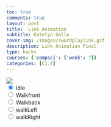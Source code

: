 ```yaml
---
toc: true
comments: true
layout: post
title:  Link Animation 
subtitle: Katelyn Gelle
cover-img: /images/swordplaylink.gif
description: Link Animation Final
type: hacks
courses: {'compsci': {'week': 7}}
categories: [C1.4]
---  
```


<body>
    <div>
        <canvas id="spriteContainer">
            <img id="linkSprite" src="{{site.baseurl}}/images/linksprites.png">
        </canvas>
        <div id="controls">
            <input type="radio" name="animation" id="idle" checked>
            <label for="idle">Idle</label><br>
            <input type="radio" name="animation" id="walkfront">
            <label for="walkfront">Walkfront</label><br>
            <input type="radio" name="animation" id="walkback">
            <label for="walkback">Walkback</label><br>
            <input type="radio" name="animation" id="walkLeft">
            <label for="walkLeft">walkLeft</label><br>
            <input type="radio" name="animation" id="walkRight">
            <label for="walkRight">walkRight</label><br>
        </div>
    </div>
</body>
<script>
    window.addEventListener('load', function () {
        const canvas = document.getElementById('spriteContainer');
        const ctx = canvas.getContext('2d');
        const SPRITE_WIDTH = 96;
        const SPRITE_HEIGHT = 104;
        const SCALE_FACTOR = 1;
        const FRAME_LIMIT = 5;
        canvas.width = SPRITE_WIDTH * SCALE_FACTOR;
        canvas.height = SPRITE_HEIGHT * SCALE_FACTOR;
        class Link {
            constructor() {
                this.image = document.getElementById("linkSprite");
                this.spriteWidth = SPRITE_WIDTH;
                this.spriteHeight = SPRITE_HEIGHT;
                this.width = this.spriteWidth;
                this.height = this.spriteHeight;
                this.x = 0;
                this.y = 0;
                this.scale = 1;
                this.minFrame = 0;
                this.maxFrame = FRAME_LIMIT;
                this.frameX = 0;
                this.frameY = 0;
            }
            draw(context) {
                context.drawImage(
                    this.image,
                    this.frameX * SPRITE_WIDTH,
                    this.frameY * SPRITE_HEIGHT,
                    SPRITE_WIDTH,
                    SPRITE_HEIGHT,
                    this.x,
                    this.y,
                    canvas.width,
                    canvas.height,
                );
            }
            update() {
                if (this.frameX < this.maxFrame) {
                    this.frameX++;
                } else {
                    this.frameX = 0;
                }
            }
        }
        const link = new Link();
        const controls = document.getElementById('controls');
        controls.addEventListener('click', function (event) {
            if (event.target.tagName === 'INPUT') {
                const selectedAnimation = event.target.id;
                switch (selectedAnimation) {
                    case 'idle':
                        link.frameY = 0;
                        link.maxFrame = 3;
                        break;
                    case 'walkfront':
                        link.frameY = 4;
                        link.maxFrame = 9;
                        break;
                    case 'walkback':
                        link.frameY = 6;
                        link.maxFrame = 9;
                        break;
                    case 'walkLeft':
                        link.frameY = 5;
                        link.maxFrame = 9;
                        break;
                    case 'walkRight':
                        link.frameY = 7;
                        link.maxFrame = 9;
                        break;
                    default:
                        break;
                }
            }
        });
        let framesPerSecond = 10
        function animate() {
            ctx.clearRect(0, 0, canvas.width, canvas.height);
            link.draw(ctx);
            link.update();
             setTimeout(function() {
        requestAnimationFrame(animate);
        }, 1000 / framesPerSecond);
        }
        animate();
    });
</script>